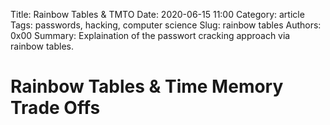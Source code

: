 Title: Rainbow Tables & TMTO
Date: 2020-06-15 11:00
Category: article
Tags: passwords, hacking, computer science
Slug: rainbow tables
Authors: 0x00
Summary: Explaination of the passwort cracking approach via rainbow tables.

# Rainbow Tables & Time Memory Trade Offs